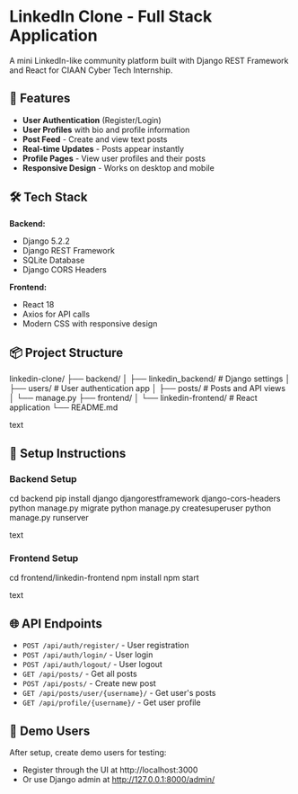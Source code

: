 
# LinkedIn Clone - Full Stack Application

A mini LinkedIn-like community platform built with Django REST Framework and React for CIAAN Cyber Tech Internship.

## 🚀 Features

- **User Authentication** (Register/Login)
- **User Profiles** with bio and profile information  
- **Post Feed** - Create and view text posts
- **Real-time Updates** - Posts appear instantly
- **Profile Pages** - View user profiles and their posts
- **Responsive Design** - Works on desktop and mobile

## 🛠️ Tech Stack

**Backend:**
- Django 5.2.2
- Django REST Framework
- SQLite Database
- Django CORS Headers

**Frontend:**
- React 18
- Axios for API calls
- Modern CSS with responsive design

## 📦 Project Structure

linkedin-clone/
├── backend/
│ ├── linkedin_backend/ # Django settings
│ ├── users/ # User authentication app
│ ├── posts/ # Posts and API views
│ └── manage.py
├── frontend/
│ └── linkedin-frontend/ # React application
└── README.md

text

## 🔧 Setup Instructions

### Backend Setup
cd backend
pip install django djangorestframework django-cors-headers
python manage.py migrate
python manage.py createsuperuser
python manage.py runserver

text

### Frontend Setup
cd frontend/linkedin-frontend
npm install
npm start

text

## 🌐 API Endpoints

- `POST /api/auth/register/` - User registration
- `POST /api/auth/login/` - User login
- `POST /api/auth/logout/` - User logout
- `GET /api/posts/` - Get all posts
- `POST /api/posts/` - Create new post
- `GET /api/posts/user/{username}/` - Get user's posts
- `GET /api/profile/{username}/` - Get user profile

## 👤 Demo Users

After setup, create demo users for testing:
- Register through the UI at http://localhost:3000
- Or use Django admin at http://127.0.0.1:8000/admin/





